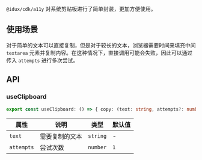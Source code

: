 `@idux/cdk/a11y` 对系统剪贴板进行了简单封装，更加方便使用。

## 使用场景

对于简单的文本可以直接复制，但是对于较长的文本，浏览器需要时间来填充中间 `textarea` 元素并复制内容。在这种情况下，直接调用可能会失败，因此可以通过传入 `attempts` 进行多次尝试。

## API

### useClipboard

```ts
export const useClipboard: () => { copy: (text: string, attempts?: number) => Promise<boolean> }
```

| 属性 | 说明 | 类型  | 默认值 |
| --- | --- | --- | --- |
| `text` | 需要复制的文本 | `string` | - |
| `attempts` | 尝试次数 | `number` | `1` |

